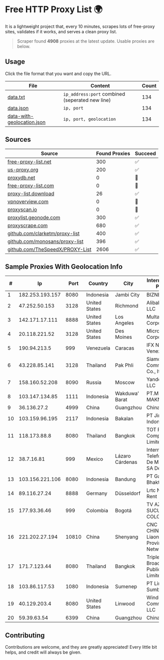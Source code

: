 
# Free HTTP Proxy List 🌍

It is a lightweight project that, every 10 minutes, scrapes lots of free-proxy sites, validates if it works, and serves a clean proxy list.


> Scraper found **4908** proxies at the latest update. Usable proxies are below.

## Usage

Click the file format that you want and copy the URL.


|File|Content|Count|
|----|-------|-----|
|[data.txt](https://raw.githubusercontent.com/themiralay/Proxy-List-World/master/data.txt)|`ip_address:port` combined (seperated new line)|134|
|[data.json](https://raw.githubusercontent.com/themiralay/Proxy-List-World/master/data.json)|`ip, port`|134|
|[data-with-geolocation.json](https://raw.githubusercontent.com/themiralay/Proxy-List-World/master/data-with-geolocation.json)|`ip, port, geolocation`|134|

## Sources

|Source|Found Proxies|Succeed|
|------|-------------|-------|
|[free-proxy-list.net](https://free-proxy-list.net)|300|✅|
|[us-proxy.org](https://www.us-proxy.org)|200|✅|
|[proxydb.net](http://proxydb.net)|0|🚫|
|[free-proxy-list.com](https://free-proxy-list.com/?page=&port=&type%5B%5D=http&type%5B%5D=https&up_time=0&search=Search)|0|🚫|
|[proxy-list.download](https://www.proxy-list.download/HTTP)|26|✅|
|[vpnoverview.com](https://vpnoverview.com/privacy/anonymous-browsing/free-proxy-servers)|0|🚫|
|[proxyscan.io](https://www.proxyscan.io)|0|🚫|
|[proxylist.geonode.com](https://proxylist.geonode.com/api/proxy-list?limit=300&page=1&sort_by=lastChecked&sort_type=desc&protocols=http,https)|300|✅|
|[proxyscrape.com](https://api.proxyscrape.com/v2/?request=displayproxies&protocol=http&timeout=10000&country=all&ssl=all&anonymity=all)|680|✅|
|[github.com/clarketm/proxy-list](https://raw.githubusercontent.com/clarketm/proxy-list/master/proxy-list-raw.txt)|400|✅|
|[github.com/monosans/proxy-list](https://raw.githubusercontent.com/monosans/proxy-list/main/proxies/http.txt)|396|✅|
|[github.com/TheSpeedX/PROXY-List](https://raw.githubusercontent.com/TheSpeedX/PROXY-List/master/http.txt)|2606|✅|


## Sample Proxies With Geolocation Info

|#|Ip|Port|Country|City|Internet Service Provider|
|-|--|----|-------|----|-------------------------|
|1|182.253.193.157|8080|Indonesia|Jambi City|BIZNET|
|2|47.252.50.153|3128|United States|Richmond|Alibaba Cloud LLC|
|3|142.171.17.111|8888|United States|Los Angeles|Multacom Corporation|
|4|20.118.221.52|3128|United States|Des Moines|Microsoft Corporation|
|5|190.94.213.5|999|Venezuela|Caracas|IFX Networks Venezuela C.A.|
|6|43.228.85.141|3128|Thailand|Pak Phli|Siamdata Communication Co., ltd.|
|7|158.160.52.208|8090|Russia|Moscow|Yandex.Cloud LLC|
|8|103.147.134.85|1111|Indonesia|Wakduwa’ Barat|PT.MURNI MAKMUR ABADI|
|9|36.136.27.2|4999|China|Guangzhou|China Mobile|
|10|103.159.96.195|2117|Indonesia|Bakalan|PT Jinde Grup Indonesia|
|11|118.173.88.8|8080|Thailand|Bangkok|TOT Public Company Limited|
|12|38.7.16.81|999|Mexico|Lázaro Cárdenas|Internet Telefonia Y TV De Michoacan SA De CV|
|13|103.156.221.106|8080|Indonesia|Bandung|PT Gading Bhakti Utama|
|14|89.116.27.24|8888|Germany|Düsseldorf|Lrtc Network Rent|
|15|177.93.36.46|999|Colombia|Bogotá|TV AZTECA SUCURSAL COLOMBIA|
|16|221.202.27.194|10810|China|Shenyang|CNC Group CHINA169 Liaoning Province Network|
|17|171.7.123.44|8080|Thailand|Bangkok|Triple T Broadband Public Company Limited|
|18|103.86.117.53|1080|Indonesia|Sumenep|PT Link Data Sumber Barokah|
|19|40.129.203.4|8080|United States|Linwood|Windstream Communications LLC|
|20|59.39.63.54|6399|China|Guangzhou|Chinanet|



## Contributing

Contributions are welcome, and they are greatly appreciated! Every
little bit helps, and credit will always be given.

